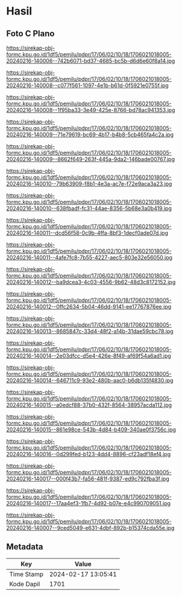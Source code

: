# Hasil

## Foto C Plano

https://sirekap-obj-formc.kpu.go.id/1df5/pemilu/pdpr/17/06/02/10/18/1706021018005-20240216-140006--742b6071-bd37-4685-bc5b-d6d6e60f8a14.jpg

https://sirekap-obj-formc.kpu.go.id/1df5/pemilu/pdpr/17/06/02/10/18/1706021018005-20240216-140008--c077f561-1097-4e1b-b61d-0f5921e0755f.jpg

https://sirekap-obj-formc.kpu.go.id/1df5/pemilu/pdpr/17/06/02/10/18/1706021018005-20240216-140008--1f95ba33-3e49-425e-8766-bd78ac941353.jpg

https://sirekap-obj-formc.kpu.go.id/1df5/pemilu/pdpr/17/06/02/10/18/1706021018005-20240216-140009--71e79619-bc69-4b17-b4b8-5cb465fa4c2a.jpg

https://sirekap-obj-formc.kpu.go.id/1df5/pemilu/pdpr/17/06/02/10/18/1706021018005-20240216-140009--8662f649-263f-445a-9da2-146bade00767.jpg

https://sirekap-obj-formc.kpu.go.id/1df5/pemilu/pdpr/17/06/02/10/18/1706021018005-20240216-140010--79b63909-f8b1-4e3a-ac7e-f72e9aca3a23.jpg

https://sirekap-obj-formc.kpu.go.id/1df5/pemilu/pdpr/17/06/02/10/18/1706021018005-20240216-140010--638fbadf-fc31-44ae-8356-5b68e3a0b419.jpg

https://sirekap-obj-formc.kpu.go.id/1df5/pemilu/pdpr/17/06/02/10/18/1706021018005-20240216-140011--dcd56f58-0c9b-4ffa-8bf3-1decf0ade07d.jpg

https://sirekap-obj-formc.kpu.go.id/1df5/pemilu/pdpr/17/06/02/10/18/1706021018005-20240216-140011--4afe7fc8-7b55-4227-aec5-803e32e56050.jpg

https://sirekap-obj-formc.kpu.go.id/1df5/pemilu/pdpr/17/06/02/10/18/1706021018005-20240216-140012--ba9dcea3-4c03-4556-9b62-48d3c8172152.jpg

https://sirekap-obj-formc.kpu.go.id/1df5/pemilu/pdpr/17/06/02/10/18/1706021018005-20240216-140012--0ffc2634-5b04-46dd-9141-ee17767876ee.jpg

https://sirekap-obj-formc.kpu.go.id/1df5/pemilu/pdpr/17/06/02/10/18/1706021018005-20240216-140013--8685847c-33d4-48f2-a14b-31dae59cbc78.jpg

https://sirekap-obj-formc.kpu.go.id/1df5/pemilu/pdpr/17/06/02/10/18/1706021018005-20240216-140014--2e03dfcc-d5e4-426e-8f49-af69f54a6ad1.jpg

https://sirekap-obj-formc.kpu.go.id/1df5/pemilu/pdpr/17/06/02/10/18/1706021018005-20240216-140014--646711c9-93e2-480b-aac0-b6db135f4830.jpg

https://sirekap-obj-formc.kpu.go.id/1df5/pemilu/pdpr/17/06/02/10/18/1706021018005-20240216-140015--a0edcf88-37b0-432f-8564-38957acda112.jpg

https://sirekap-obj-formc.kpu.go.id/1df5/pemilu/pdpr/17/06/02/10/18/1706021018005-20240216-140015--861e98ce-543b-4d84-b409-340ae0f3756c.jpg

https://sirekap-obj-formc.kpu.go.id/1df5/pemilu/pdpr/17/06/02/10/18/1706021018005-20240216-140016--0d299fed-b123-4dd4-8896-cf23adf18ef4.jpg

https://sirekap-obj-formc.kpu.go.id/1df5/pemilu/pdpr/17/06/02/10/18/1706021018005-20240216-140017--000f43b7-fa56-481f-9387-ed9c792fba3f.jpg

https://sirekap-obj-formc.kpu.go.id/1df5/pemilu/pdpr/17/06/02/10/18/1706021018005-20240216-140017--17aa4ef3-1fb7-4d92-b07e-e4c990709051.jpg

https://sirekap-obj-formc.kpu.go.id/1df5/pemilu/pdpr/17/06/02/10/18/1706021018005-20240216-140007--9ced5049-e631-4dbf-892b-b15374cda55e.jpg


## Metadata

| Key        | Value               |
| ---------- | ------------------- |
| Time Stamp | 2024-02-17 13:05:41 |
| Kode Dapil | 1701                |



